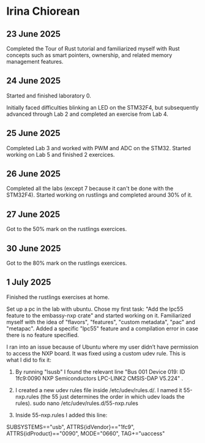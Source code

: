 # Irina Chiorean

## 23 June 2025

Completed the Tour of Rust tutorial and familiarized myself with Rust concepts such as smart pointers, ownership, and related memory management features.

## 24 June 2025

Started and finished laboratory 0. 

Initially faced difficulties blinking an LED on the STM32F4, but subsequently advanced through Lab 2 and completed an exercise from Lab 4.

## 25 June 2025

Completed Lab 3 and worked with PWM and ADC on the STM32.
Started working on Lab 5 and finished 2 exercices.


## 26 June 2025

Completed all the labs (except 7 because it can't be done with the STM32F4).
Started working on rustlings and completed around 30% of it.

## 27 June 2025

Got to the 50% mark on the rustlings exercices.

## 30 June 2025

Got to the 80% mark on the rustlings exercices. 

## 1 July 2025

Finished the rustlings exercises at home. 

Set up a pc in the lab with ubuntu.
Chose my first task: "Add the lpc55 feature to the embassy-nxp crate" and started working on it. Familiarized myself with the idea of "flavors", "features", "custom metadata", "pac" and "metapac". 
Added a specific "lpc55" feature  and a compilation error in case there is no feature specified.

I ran into an issue because of Ubuntu where my user didn’t have permission to access the NXP board. It was fixed using a custom udev rule.
This is what I did to fix it:

1. By running "lsusb" I found the relevant line "Bus 001 Device 019: ID 1fc9:0090 NXP Semiconductors LPC-LINK2 CMSIS-DAP V5.224" .
  
2. I created a new udev rules file inside /etc/udev/rules.d/. I named it 55-nxp.rules (the 55 just determines the order in which udev loads the rules).
sudo nano /etc/udev/rules.d/55-nxp.rules

3. Inside 55-nxp.rules I added this line:

SUBSYSTEMS=="usb", ATTRS{idVendor}=="1fc9", ATTRS{idProduct}=="0090", MODE="0660", TAG+="uaccess"
